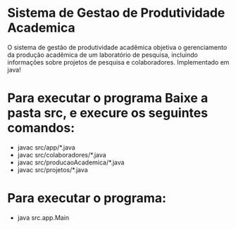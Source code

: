 # Sistema de Gestao de Produtividade Academica
 O sistema de gestão de produtividade acadêmica objetiva o gerenciamento da produção
 acadêmica de um laboratório de pesquisa, incluindo informações sobre projetos de pesquisa e
 colaboradores.
 Implementado em java!

# Para executar o programa Baixe a pasta src, e execure os seguintes comandos:
 
  - javac src/app/*.java 
  - javac src/colaboradores/*.java
  - javac src/producaoAcademica/*.java
  - javac src/projetos/*.java
 
# Para executar o programa:
 
  - java src.app.Main
 
